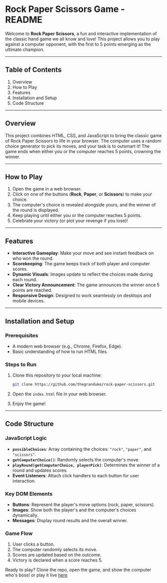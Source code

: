 # Rock Paper Scissors Game - README

Welcome to **Rock Paper Scissors**, a fun and interactive implementation of the classic hand game we all know and love! This project allows you to play against a computer opponent, with the first to 5 points emerging as the ultimate champion.

---

## Table of Contents

1. Overview
2. How to Play
3. Features
4. Installation and Setup
5. Code Structure

---

## Overview

This project combines HTML, CSS, and JavaScript to bring the classic game of Rock Paper Scissors to life in your browser. The computer uses a random choice generator to pick its moves, and your task is to outsmart it! The game ends when either you or the computer reaches 5 points, crowning the winner.

---

## How to Play

1. Open the game in a web browser.
2. Click on one of the buttons (**Rock**, **Paper**, or **Scissors**) to make your choice.
3. The computer's choice is revealed alongside yours, and the winner of the round is displayed.
4. Keep playing until either you or the computer reaches 5 points.
5. Celebrate your victory (or plot your revenge if you lose)!

---

## Features

- **Interactive Gameplay**: Make your move and see instant feedback on who won the round.
- **Scorekeeping**: The game keeps track of both player and computer scores.
- **Dynamic Visuals**: Images update to reflect the choices made during each round.
- **Clear Victory Announcement**: The game announces the winner once 5 points are reached.
- **Responsive Design**: Designed to work seamlessly on desktops and mobile devices.

---

## Installation and Setup

### Prerequisites

- A modern web browser (e.g., Chrome, Firefox, Edge).
- Basic understanding of how to run HTML files.

### Steps to Run

1. Clone this repository to your local machine:
    
    ```bash
    git clone https://github.com/thegranduke/rock-paper-scissors.git
    ```
    
2. Open the `index.html` file in your web browser.
3. Enjoy the game!

---

## Code Structure

### JavaScript Logic

- **`possibleChoices`**: Array containing the choices: `"rock"`, `"paper"`, and `"scissors"`.
- **`getComputerChoice()`**: Randomly selects the computer's move.
- **`playRound(getComputerChoice, playerPick)`**: Determines the winner of a round and updates scores.
- **Event Listeners**: Attach click handlers to each button for user interaction.

### Key DOM Elements

- **Buttons**: Represent the player's move options (rock, paper, scissors).
- **Images**: Show both the player's and the computer's choices dynamically.
- **Messages**: Display round results and the overall winner.

### Game Flow

1. User clicks a button.
2. The computer randomly selects its move.
3. Scores are updated based on the outcome.
4. Victory is declared when a score reaches 5.

Ready to play? Clone the repo, open the game, and show the computer who's boss! or play it live [here](https://thegranduke.github.io/rock-paper-scissors/)
